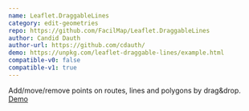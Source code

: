 ```yaml
---
name: Leaflet.DraggableLines
category: edit-geometries
repo: https://github.com/FacilMap/Leaflet.DraggableLines
author: Candid Dauth
author-url: https://github.com/cdauth/
demo: https://unpkg.com/leaflet-draggable-lines/example.html
compatible-v0: false
compatible-v1: true
---
```


Add/move/remove points on routes, lines and polygons by drag&amp;drop. <a href="https://unpkg.com/leaflet-draggable-lines/example.html">Demo</a>
